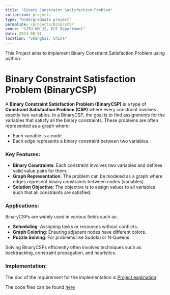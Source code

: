 ```yaml
---
title: "Binary Constraint Satisfaction Problem"
collection: projects
type: "Undergraduate project"
permalink: /projects/BinaryCSP
venue: "SJTU-UM JI, ECE Department"
date: 2024-08-01
location: "Shanghai, China"
---
```


This Project aims to implement Binary Constraint Satisfaction Problem using python.

# Binary Constraint Satisfaction Problem (BinaryCSP)

A **Binary Constraint Satisfaction Problem (BinaryCSP)** is a type of **Constraint Satisfaction Problem (CSP)** where every constraint involves exactly two variables. In a BinaryCSP, the goal is to find assignments for the variables that satisfy all the binary constraints. These problems are often represented as a graph where:
- Each variable is a node.
- Each edge represents a binary constraint between two variables.

### Key Features:
- **Binary Constraints**: Each constraint involves two variables and defines valid value pairs for them.
- **Graph Representation**: The problem can be modeled as a graph where edges represent binary constraints between nodes (variables).
- **Solution Objective**: The objective is to assign values to all variables such that all constraints are satisfied.

### Applications:
BinaryCSPs are widely used in various fields such as:
- **Scheduling**: Assigning tasks or resources without conflicts.
- **Graph Coloring**: Ensuring adjacent nodes have different colors.
- **Puzzle Solving**: For problems like Sudoku or N-Queens.

Solving BinaryCSPs efficiently often involves techniques such as backtracking, constraint propagation, and heuristics.

### Implementation:

The doc of the requirement for the implementation is [Project explination](../assets/code/VE492/p2/p2.pdf).

The code files can be found [here](https://github.com/Zing110/VE492/tree/main/p2/p2)
